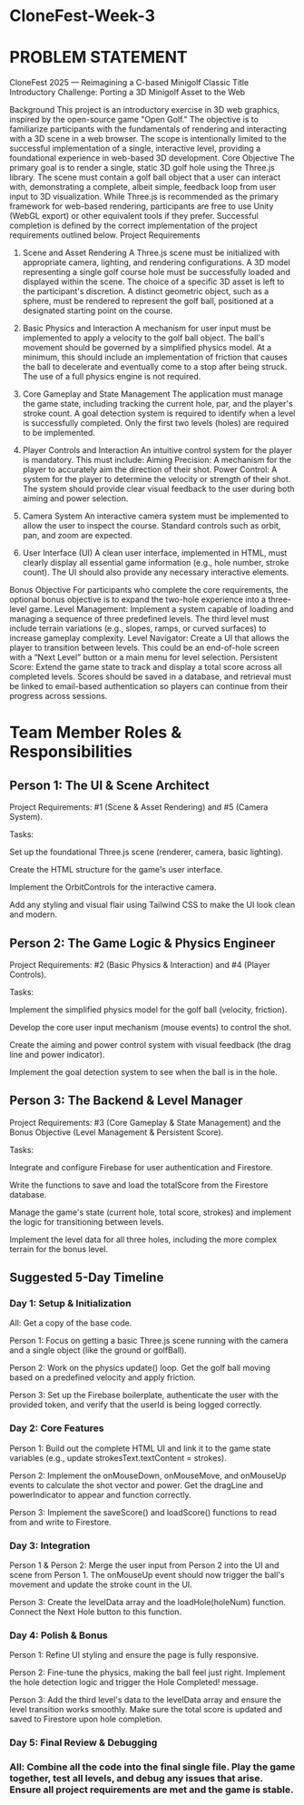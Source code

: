 # CloneFest-Week-3

# PROBLEM STATEMENT

CloneFest 2025 — Reimagining a C-based Minigolf Classic
Title
Introductory Challenge: Porting a 3D Minigolf Asset to the Web

Background
This project is an introductory exercise in 3D web graphics, inspired by the open-source game "Open Golf." The objective is to familiarize participants with the fundamentals of rendering and interacting with a 3D scene in a web browser. The scope is intentionally limited to the successful implementation of a single, interactive level, providing a foundational experience in web-based 3D development.
Core Objective
The primary goal is to render a single, static 3D golf hole using the Three.js library. The scene must contain a golf ball object that a user can interact with, demonstrating a complete, albeit simple, feedback loop from user input to 3D visualization.
While Three.js is recommended as the primary framework for web-based rendering, participants are free to use Unity (WebGL export) or other equivalent tools if they prefer.
Successful completion is defined by the correct implementation of the project requirements outlined below.
Project Requirements
1. Scene and Asset Rendering
A Three.js scene must be initialized with appropriate camera, lighting, and rendering configurations.
A 3D model representing a single golf course hole must be successfully loaded and displayed within the scene. The choice of a specific 3D asset is left to the participant's discretion.
A distinct geometric object, such as a sphere, must be rendered to represent the golf ball, positioned at a designated starting point on the course.



2. Basic Physics and Interaction
A mechanism for user input must be implemented to apply a velocity to the golf ball object.
The ball's movement should be governed by a simplified physics model. At a minimum, this should include an implementation of friction that causes the ball to decelerate and eventually come to a stop after being struck.
The use of a full physics engine is not required.


3. Core Gameplay and State Management
The application must manage the game state, including tracking the current hole, par, and the player's stroke count.
A goal detection system is required to identify when a level is successfully completed.
Only the first two levels (holes) are required to be implemented.


4. Player Controls and Interaction
An intuitive control system for the player is mandatory. This must include:
Aiming Precision: A mechanism for the player to accurately aim the direction of their shot.
Power Control: A system for the player to determine the velocity or strength of their shot.
The system should provide clear visual feedback to the user during both aiming and power selection.


5. Camera System
An interactive camera system must be implemented to allow the user to inspect the course.
Standard controls such as orbit, pan, and zoom are expected.


6. User Interface (UI)
A clean user interface, implemented in HTML, must clearly display all essential game information (e.g., hole number, stroke count).
The UI should also provide any necessary interactive elements.




Bonus Objective
For participants who complete the core requirements, the optional bonus objective is to expand the two-hole experience into a three-level game.
Level Management: Implement a system capable of loading and managing a sequence of three predefined levels. The third level must include terrain variations (e.g., slopes, ramps, or curved surfaces) to increase gameplay complexity.
Level Navigator: Create a UI that allows the player to transition between levels. This could be an end-of-hole screen with a “Next Level” button or a main menu for level selection.
Persistent Score: Extend the game state to track and display a total score across all completed levels. Scores should be saved in a database, and retrieval must be linked to email-based authentication so players can continue from their progress across sessions.




# Team Member Roles & Responsibilities
## Person 1: The UI & Scene Architect

  Project Requirements: #1 (Scene & Asset Rendering) and #5 (Camera System).

  Tasks:

  Set up the foundational Three.js scene (renderer, camera, basic lighting).

  Create the HTML structure for the game's user interface.

  Implement the OrbitControls for the interactive camera.

  Add any styling and visual flair using Tailwind CSS to make the UI look clean and modern.

## Person 2: The Game Logic & Physics Engineer

  Project Requirements: #2 (Basic Physics & Interaction) and #4 (Player Controls).

  Tasks:

  Implement the simplified physics model for the golf ball (velocity, friction).

  Develop the core user input mechanism (mouse events) to control the shot.

  Create the aiming and power control system with visual feedback (the drag line and power indicator).

  Implement the goal detection system to see when the ball is in the hole.

## Person 3: The Backend & Level Manager

  Project Requirements: #3 (Core Gameplay & State Management) and the Bonus Objective (Level Management & Persistent Score).

  Tasks:

  Integrate and configure Firebase for user authentication and Firestore.

  Write the functions to save and load the totalScore from the Firestore database.

  Manage the game's state (current hole, total score, strokes) and implement the logic for transitioning between levels.

  Implement the level data for all three holes, including the more complex terrain for the bonus level.

## Suggested 5-Day Timeline
### Day 1: Setup & Initialization

  All: Get a copy of the base code.

  Person 1: Focus on getting a basic Three.js scene running with the camera and a single object (like the ground or golfBall).

  Person 2: Work on the physics update() loop. Get the golf ball moving based on a predefined velocity and apply friction.

  Person 3: Set up the Firebase boilerplate, authenticate the user with the provided token, and verify that the userId is being logged correctly.

### Day 2: Core Features

  Person 1: Build out the complete HTML UI and link it to the game state variables (e.g., update strokesText.textContent = strokes).

  Person 2: Implement the onMouseDown, onMouseMove, and onMouseUp events to calculate the shot vector and power. Get the dragLine and powerIndicator to appear and function correctly.

  Person 3: Implement the saveScore() and loadScore() functions to read from and write to Firestore.

### Day 3: Integration

  Person 1 & Person 2: Merge the user input from Person 2 into the UI and scene from Person 1. The onMouseUp event should now trigger the ball's movement and update the stroke count in the UI.

  Person 3: Create the levelData array and the loadHole(holeNum) function. Connect the Next Hole button to this function.

### Day 4: Polish & Bonus

  Person 1: Refine UI styling and ensure the page is fully responsive.

  Person 2: Fine-tune the physics, making the ball feel just right. Implement the hole detection logic and trigger the Hole Completed! message.

  Person 3: Add the third level's data to the levelData array and ensure the level transition works smoothly. Make sure the total score is updated and saved to Firestore upon hole completion.

### Day 5: Final Review & Debugging

### All: Combine all the code into the final single file. Play the game together, test all levels, and debug any issues that arise. Ensure all project requirements are met and the game is stable.
